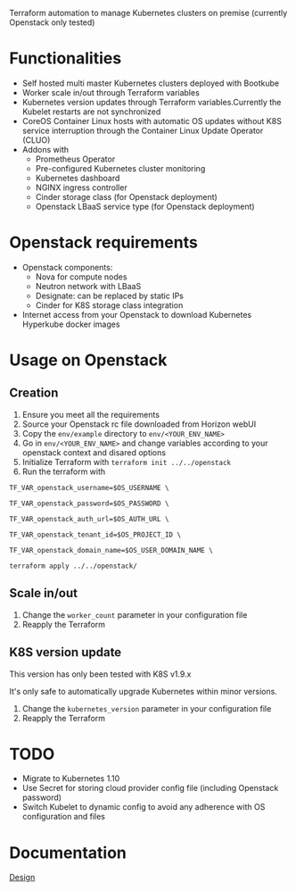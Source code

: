 Terraform automation to manage Kubernetes clusters on premise (currently Openstack only tested)

# Functionalities

* Self hosted multi master Kubernetes clusters deployed with Bootkube
* Worker scale in/out through Terraform variables
* Kubernetes version updates through Terraform variables.Currently the Kubelet restarts are not synchronized
* CoreOS Container Linux hosts with automatic OS updates without K8S service interruption through the Container Linux Update Operator (CLUO)
* Addons with
  * Prometheus Operator
  * Pre-configured Kubernetes cluster monitoring
  * Kubernetes dashboard
  * NGINX ingress controller
  * Cinder storage class (for Openstack deployment)
  * Openstack LBaaS service type (for Openstack deployment)

# Openstack requirements

* Openstack components:
  * Nova for compute nodes
  * Neutron network with LBaaS
  * Designate: can be replaced by static IPs
  * Cinder for K8S storage class integration
* Internet access from your Openstack to download Kubernetes Hyperkube docker images

# Usage on Openstack

## Creation

1. Ensure you meet all the requirements
1. Source your Openstack rc file downloaded from Horizon webUI
2. Copy the `env/example` directory to `env/<YOUR_ENV_NAME>`
3. Go in `env/<YOUR_ENV_NAME>` and change variables according to your openstack context and disared options
4. Initialize Terraform with `terraform init ../../openstack`
5. Run the terraform with

`TF_VAR_openstack_username=$OS_USERNAME \`

`TF_VAR_openstack_password=$OS_PASSWORD \`

`TF_VAR_openstack_auth_url=$OS_AUTH_URL \`

`TF_VAR_openstack_tenant_id=$OS_PROJECT_ID \`

`TF_VAR_openstack_domain_name=$OS_USER_DOMAIN_NAME \`

`terraform apply ../../openstack/`

## Scale in/out

1. Change the `worker_count` parameter in your configuration file
2. Reapply the Terraform

## K8S version update

This version has only been tested with K8S v1.9.x

It's only safe to automatically upgrade Kubernetes within minor versions.

1. Change the `kubernetes_version` parameter in your configuration file
2. Reapply the Terraform

# TODO

* Migrate to Kubernetes 1.10
* Use Secret for storing cloud provider config file (including Openstack password)
* Switch Kubelet to dynamic config to avoid any adherence with OS configuration and files

# Documentation

[Design](./docs/Design.md)